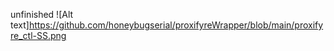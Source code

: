 unfinished
![Alt text]https://github.com/honeybugserial/proxifyreWrapper/blob/main/proxifyre_ctl-SS.png

